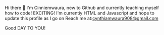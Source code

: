  Hi there 👋
I'm Cinniemwaura, new to Github and currently teaching myself how to code! EXCITING!
I'm currentiy HTML and Javascript and hope to update this profile as I go on
Reach me at:cynthiamwaura908@gmail.com

Good DAY TO YOU!

